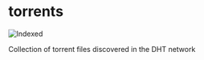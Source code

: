 torrents 
========
![Indexed](https://img.shields.io/badge/indexed-140468-blue)

Collection of torrent files discovered in the DHT network
